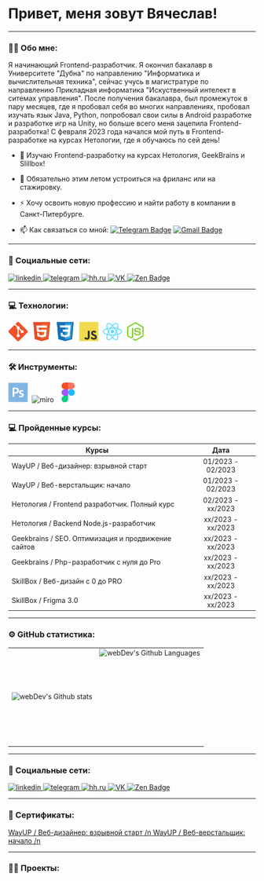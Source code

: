 # Привет, меня зовут Вячеслав!

---

### :man_technologist: Обо мне:

Я начинающий Frontend-разработчик. Я окончил бакалавр в Университете "Дубна" по направлению "Информатика и вычислительная техника", сейчас учусь в магистратуре по направлению Прикладная информатика "Искуственный интелект в ситемах управления". После получения бакалавра, был промежуток в пару месяцев, где я пробовал себя во многих направлениях, пробовал изучать язык Java, Python, попробовал свои силы в Android разработке и разработке игр на Unity, но больше всего меня зацепила Frontend-разработка! С февраля 2023 года начался мой путь в Frontend-разработке на курсах Нетологии, где я обучаюсь по сей день!

- :telescope: Изучаю Frontend-разработку на курсах Нетология, GeekBrains и Slillbox!

- :seedling: Обязательно этим летом устроиться на фриланс или на стажировку.

- :zap: Хочу освоить новую професcию и найти работу в компании в Санкт-Питербурге.

- :mailbox: Как связаться со мной: [![Telegram Badge](https://img.shields.io/badge/-VaiTeSmagic-blue?style=flat&logo=Telegram&logoColor=white)](https://t.me/VaiTeSmagic) [![Gmail Badge](https://img.shields.io/badge/-Gmail-red?style=flat&logo=Gmail&logoColor=white)](mailto:sokoltv260@gmail.com)

---

### 🤝 Социальные сети:

  <div id="badges">
    <a href="" target="_blank">
      <img src="https://cdn-icons-png.flaticon.com/512/2504/2504799.png" width="40" height="40" alt="linkedin" />
    </a>
    <a href="https://t.me/VaiTeSmagic" target="_blank">
      <img src="https://cdn-icons-png.flaticon.com/512/2111/2111646.png" width="40" height="40" alt="telegram" />
    </a>
    <a href="" target="_blank">
      <img src="https://upload.wikimedia.org/wikipedia/commons/7/79/HeadHunter_logo.png" width="40" height="40" alt="hh.ru"/>
    </a>
    <a href="https://vk.com/slavatishakov" target="_blank">
      <img src="https://cdn-icons-png.flaticon.com/512/145/145813.png" width="40" height="40" alt="VK"/>
    </a>
    <a href="" target="_blank">
      <img src="https://upload.wikimedia.org/wikipedia/commons/thumb/a/ab/Yandex_Zen_logo_icon.svg/1024px-Yandex_Zen_logo_icon.svg.png" width="40" height="40" alt="Zen Badge"/>
    </a>
  </div>

---

### 💻 Технологии:

<div>
  <img src="https://github.com/devicons/devicon/blob/master/icons/git/git-original.svg" title="git" alt="git" width="40" height="40"/>&nbsp
  <img src="https://github.com/devicons/devicon/blob/master/icons/html5/html5-original.svg" title="html5" alt="html5" width="40" height="40"/>&nbsp
  <img src="https://github.com/devicons/devicon/blob/master/icons/css3/css3-original.svg" title="css" alt="css" width="40" height="40"/>&nbsp
  <img src="https://github.com/devicons/devicon/blob/master/icons/javascript/javascript-original.svg" title="javascript" alt="javascript" width="40" height="40"/>&nbsp
  <img src="https://github.com/devicons/devicon/blob/master/icons/react/react-original.svg" title="reactjs" alt="reactjs" width="40" height="40"/>&nbsp
  <img src="https://github.com/devicons/devicon/blob/master/icons/nodejs/nodejs-original.svg" title="nodejs" alt="nodejs" width="40" height="40"/>&nbsp
</div>

---

### 🛠 Инструменты:

<div>
  <img src="https://github.com/devicons/devicon/blob/master/icons/photoshop/photoshop-plain.svg" title="photoshop" alt="photoshop" width="40" height="40"/>&nbsp;
  <img src="http://store-images.s-microsoft.com/image/apps.56950.13959754522315136.c4ea2415-8e3c-42bf-8f77-e885eb7c11a1.1c754ca1-130c-4a98-afb0-c50aed118ab8" title="miro" alt="miro" width="40" height="40"/>&nbsp;
  <img src="https://github.com/devicons/devicon/blob/master/icons/figma/figma-original.svg" title="figma" alt="figma" width="40" height="40"/>&nbsp;
</div>

---

### 💻 Пройденные курсы:

| Курсы                                                           | Дата              |
| ----------------------------------------------------------------| :---------------: |
| WayUP / Веб-дизайнер: взрывной старт                            | 01/2023 - 02/2023 |
| WayUP / Веб-верстальщик: начало                                 | 01/2023 - 02/2023 |
| Нетология /  Frontend разработчик. Полный курс                  | 02/2023 - xx/2023 |
| Нетология / Backend Node.js-разработчик                         | xx/2023 - xx/2023 |
| Geekbrains / SEO. Оптимизация и продвижение сайтов              | xx/2023 - xx/2023 |
| Geekbrains / Php-разработчик с нуля до Pro                      | xx/2023 - xx/2023 |
| SkillBox / Веб-дизайн с 0 до PRO                                | xx/2023 - xx/2023 |
| SkillBox / Frigma 3.0                                           | xx/2023 - xx/2023 |

---

### ⚙️ GitHub статистика:

<table>
  <tr>
    <td>
      <img align="left" src="http://github-readme-streak-stats.herokuapp.com?user=FilimonovAlexey&theme=dark&background=000000" alt="webDev's Github stats" />
    </td>
    <td>
      <img height="195px" align="right" alt="webDev's Github Languages" src="https://github-readme-stats-sigma-five.vercel.app/api/top-langs/?username=VaiTeSmagic&layout=compact&theme=vision-friendly-dark" />
    </td>
  </tr>
</table>

---

### 🤝 Социальные сети:

  <div id="badges">
    <a href="" target="_blank">
      <img src="https://cdn-icons-png.flaticon.com/512/2504/2504799.png" width="40" height="40" alt="linkedin" />
    </a>
    <a href="https://t.me/VaiTeSmagic" target="_blank">
      <img src="https://cdn-icons-png.flaticon.com/512/2111/2111646.png" width="40" height="40" alt="telegram" />
    </a>
    <a href="" target="_blank">
      <img src="https://upload.wikimedia.org/wikipedia/commons/7/79/HeadHunter_logo.png" width="40" height="40" alt="hh.ru"/>
    </a>
    <a href="https://vk.com/slavatishakov" target="_blank">
      <img src="https://cdn-icons-png.flaticon.com/512/145/145813.png" width="40" height="40" alt="VK"/>
    </a>
    <a href="" target="_blank">
      <img src="https://upload.wikimedia.org/wikipedia/commons/thumb/a/ab/Yandex_Zen_logo_icon.svg/1024px-Yandex_Zen_logo_icon.svg.png" width="40" height="40" alt="Zen Badge"/>
    </a>
  </div>

---

### 🥇 Сертификаты:

<div>
  <a href="https://wayup-other.s3.eu-west-2.amazonaws.com/certificates/VS101436885_ru.pdf" > WayUP / Веб-дизайнер: взрывной старт /n </a>
  <a href="https://wayup-other.s3.eu-west-2.amazonaws.com/certificates/VVN96436885_ru.pdf" > WayUP / Веб-верстальщик: начало /n </a>
</div>


---

### 👨‍💻 Проекты:
